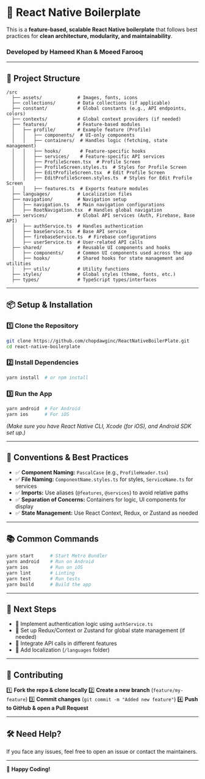 # 📘 React Native Boilerplate

This is a **feature-based, scalable React Native boilerplate** that follows best practices for **clean architecture, modularity, and maintainability**.

### **Developed by Hameed Khan & Moeed Farooq**

---

## 🚀 Project Structure

```
/src
  ├── assets/             # Images, fonts, icons
  ├── collections/        # Data collections (if applicable)
  ├── constant/           # Global constants (e.g., API endpoints, colors)
  ├── contexts/           # Global context providers (if needed)
  ├── features/           # Feature-based modules
  │   ├── profile/        # Example feature (Profile)
  │   │   ├── components/  # UI-only components
  │   │   ├── containers/  # Handles logic (fetching, state management)
  │   │   ├── hooks/       # Feature-specific hooks
  │   │   ├── services/    # Feature-specific API services
  │   │   ├── ProfileScreen.tsx  # Profile Screen
  │   │   ├── ProfileScreen.styles.ts  # Styles for Profile Screen
  │   │   ├── EditProfileScreen.tsx  # Edit Profile Screen
  │   │   ├── EditProfileScreen.styles.ts  # Styles for Edit Profile Screen
  │   │   ├── features.ts  # Exports feature modules
  ├── languages/          # Localization files
  ├── navigation/         # Navigation setup
  │   ├── navigation.ts   # Main navigation configurations
  │   ├── RootNavigation.tsx  # Handles global navigation
  ├── services/           # Global API services (Auth, Firebase, Base API)
  │   ├── authService.ts  # Handles authentication
  │   ├── baseService.ts  # Base API service
  │   ├── firebaseService.ts  # Firebase configurations
  │   ├── userService.ts  # User-related API calls
  ├── shared/             # Reusable UI components and hooks
  │   ├── components/     # Common UI components used across the app
  │   ├── hooks/          # Shared hooks for state management and utilities
  │   ├── utils/          # Utility functions
  ├── styles/             # Global styles (theme, fonts, etc.)
  ├── types/              # TypeScript types/interfaces
```

---

## 📦 Setup & Installation

### 1️⃣ Clone the Repository

```bash
git clone https://github.com/chopdawginc/ReactNativeBoilerPlate.git
cd react-native-boilerplate
```

### 2️⃣ Install Dependencies

```bash
yarn install  # or npm install
```

### 3️⃣ Run the App

```bash
yarn android  # For Android
yarn ios      # For iOS
```

*(Make sure you have React Native CLI, Xcode (for iOS), and Android SDK set up.)*

---

## 🔗 Conventions & Best Practices

- ✅ **Component Naming:** `PascalCase` (e.g., `ProfileHeader.tsx`)
- ✅ **File Naming:** `ComponentName.styles.ts` for styles, `ServiceName.ts` for services
- ✅ **Imports:** Use aliases (`@features`, `@services`) to avoid relative paths
- ✅ **Separation of Concerns:** Containers for logic, UI components for display
- ✅ **State Management:** Use React Context, Redux, or Zustand as needed

---

## 📚 Common Commands

```bash
yarn start      # Start Metro Bundler
yarn android    # Run on Android
yarn ios        # Run on iOS
yarn lint       # Linting
yarn test       # Run tests
yarn build      # Build the app
```

---

## 🎯 Next Steps

- 🔹 Implement authentication logic using `authService.ts`
- 🔹 Set up Redux/Context or Zustand for global state management (if needed)
- 🔹 Integrate API calls in different features
- 🔹 Add localization (`/languages` folder)

---

## 🙌 Contributing

1️⃣ **Fork the repo & clone locally**
2️⃣ **Create a new branch** (`feature/my-feature`)
3️⃣ **Commit changes** (`git commit -m "Added new feature"`)
4️⃣ **Push to GitHub & open a Pull Request**

---

## 🛠 Need Help?

If you face any issues, feel free to open an issue or contact the maintainers.

---

🚀 **Happy Coding!**
